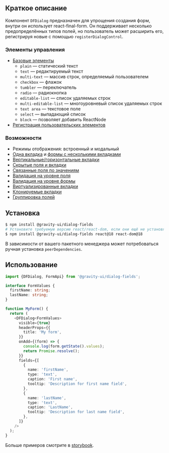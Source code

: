 ## Краткое описание

Компонент `DFDialog` предназначен для упрощения создания форм, внутри он использует react-final-form.
Он поддерживает несколько предопределённых типов полей, но пользователь может расширить его, регистрируя новые с помощью `registerDialogControl`.

### Элементы управления

- [Базовые элементы](https://preview.yandexcloud.dev/dialog-fields/?path=/story/demo-00-base-controls)
  - `plain` — статический текст
  - `text` — редактируемый текст
  - `multi-text` — массив строк, определяемый пользователем
  - `checkbox` — флажок
  - `tumbler` — переключатель
  - `radio` — радиокнопка
  - `editable-list` — список удаляемых строк
  - `multi-editable-list` — многоуровневый список удаляемых строк
  - `text area` — текстовое поле
  - `select` — выпадающий список
  - `block` — позволяет добавить ReactNode
- [Регистрация пользовательских элементов](https://preview.yandexcloud.dev/dialog-fields/?path=/story/tutorials-custom-control-registration)

### Возможности

- Режимы отображения: встроенный и модальный
- [Одна вкладка](https://preview.yandexcloud.dev/dialog-fields/?path=/story/demo-01-one-tab) и [формы с несколькими вкладками](https://preview.yandexcloud.dev/dialog-fields/?path=/story/demo-02-several-tab--horizontal-tabs)
- [Вертикальные/горизонтальные вкладки](https://preview.yandexcloud.dev/dialog-fields/?path=/story/demo-02-several-tab)
- [Скрытые поля и вкладки](https://preview.yandexcloud.dev/dialog-fields/?path=/story/demo-04-visibility-condition)
- [Связанные поля по значениям](https://preview.yandexcloud.dev/dialog-fields/?path=/story/demo-05-extras-and-linked-fields)
- [Валидация на уровне поля](https://preview.yandexcloud.dev/dialog-fields/?path=/story/demo-06-field-validators)
- [Валидация на уровне формы](https://preview.yandexcloud.dev/dialog-fields/?path=/story/demo-07-form-validation)
- [Виртуализированные вкладки](https://preview.yandexcloud.dev/dialog-fields/?path=/story/demo-08-virtualized-tabs)
- [Клонируемые вкладки](https://preview.yandexcloud.dev/dialog-fields/?path=/story/demo-08-cloneable-tabs-)
- [Группировка полей](https://preview.yandexcloud.dev/dialog-fields/?path=/story/demo-03-sections)

## Установка

```bash
$ npm install @gravity-ui/dialog-fields
# Установите требуемую версию react/react-dom, если они ещё не установлены
$ npm install @gravity-ui/dialog-fields react@18 react-dom@18
```

В зависимости от вашего пакетного менеджера может потребоваться ручная установка `peerDependencies`.

## Использование

```ts
import {DFDialog, FormApi} from '@gravity-ui/dialog-fields';

interface FormValues {
  firstName: string;
  lastName: string;
}

function MyForm() {
  return (
    <DFDialog<FormValues>
      visible={true}
      headerProps={{
        title: 'My form',
      }}
      onAdd={(form) => {
        console.log(form.getState().values);
        return Promise.resolve();
      }}
      fields={[
        {
          name: 'firstName',
          type: 'text',
          caption: 'First name',
          tooltip: 'Description for first name field',
        },
        {
          name: 'lastName',
          type: 'text',
          caption: 'LastName',
          tooltip: 'Description for last name field',
        },
      ]}
    />
  );
}
```

Больше примеров смотрите в [storybook](https://preview.yandexcloud.dev/dialog-fields).